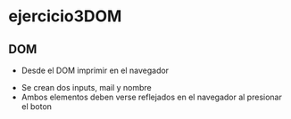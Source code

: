 # ejercicio3DOM
## DOM

+ Desde el DOM imprimir en el navegador
 - Se crean dos inputs, mail y nombre
 - Ambos elementos deben verse reflejados en el navegador al presionar el boton
